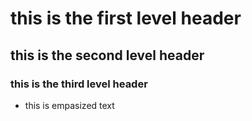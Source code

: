 # this is the first level header
## this is the second level header
### this is the third level header
* this is empasized text